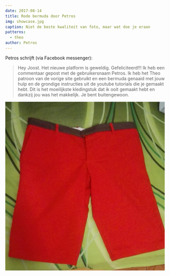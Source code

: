 ```yaml
---
date: 2017-08-14
title: Rode bermuda door Petros
img: showcase.jpg
caption: Niet de beste kwaliteit van foto, maar wat doe je eraan
patterns:
  - theo
author: Petros
---
```


Petros schrijft (via Facebook messenger):

> Hey Joost. Het nieuwe platform is geweldig. Gefeliciteerd!!! Ik heb een commentaar gepost met de gebruikersnaam Petros. Ik heb het Theo patroon van de vorige site gebruikt en een bermuda genaaid met jouw hulp en de grondige instructies uit de youtube tutorials die je gemaakt hebt. Dit is het moeilijkste kledingstuk dat ik ooit gemaakt hebt en dankzij jou was het makkelijk. Je bent buitengewoon.

![Zicht op de voorkant](2.jpg)
